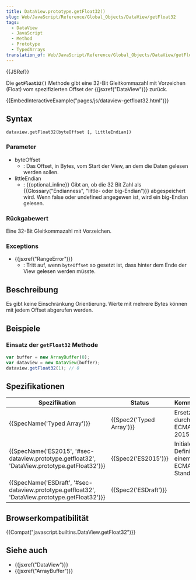 ```yaml
---
title: DataView.prototype.getFloat32()
slug: Web/JavaScript/Reference/Global_Objects/DataView/getFloat32
tags:
  - DataView
  - JavaScript
  - Method
  - Prototype
  - TypedArrays
translation_of: Web/JavaScript/Reference/Global_Objects/DataView/getFloat32
---
```

{{JSRef}}

Die **`getFloat32()`** Methode gibt eine 32-Bit Gleitkommazahl mit Vorzeichen (Float) vom spezifizierten Offset der {{jsxref("DataView")}} zurück.

{{EmbedInteractiveExample("pages/js/dataview-getfloat32.html")}}

## Syntax

    dataview.getFloat32(byteOffset [, littleEndian])

### Parameter

- byteOffset
  - : Das Offset, in Bytes, vom Start der View, an dem die Daten gelesen werden sollen.
- littleEndian
  - : {{optional_inline}} Gibt an, ob die 32 Bit Zahl als {{Glossary("Endianness", "little- oder big-Endian")}} abgespeichert wird. Wenn false oder undefined angegewen ist, wird ein big-Endian gelesen.

### Rückgabewert

Eine 32-Bit Gleitkommazahl mit Vorzeichen.

### Exceptions

- {{jsxref("RangeError")}}
  - : Tritt auf, wenn `byteOffset` so gesetzt ist, dass hinter dem Ende der View gelesen werden müsste.

## Beschreibung

Es gibt keine Einschränkung Orientierung. Werte mit mehrere Bytes können mit jedem Offset abgerufen werden.

## Beispiele

### Einsatz der `getFloat32` Methode

```js
var buffer = new ArrayBuffer(8);
var dataview = new DataView(buffer);
dataview.getFloat32(1); // 0
```

## Spezifikationen

| Spezifikation                                                                                                                | Status                           | Kommentar                                   |
| ---------------------------------------------------------------------------------------------------------------------------- | -------------------------------- | ------------------------------------------- |
| {{SpecName('Typed Array')}}                                                                                         | {{Spec2('Typed Array')}} | Ersetzt durch ECMAScript 2015.              |
| {{SpecName('ES2015', '#sec-dataview.prototype.getfloat32', 'DataView.prototype.getFloat32')}} | {{Spec2('ES2015')}}         | Initiale Definition in einem ECMA-Standard. |
| {{SpecName('ESDraft', '#sec-dataview.prototype.getfloat32', 'DataView.prototype.getFloat32')}} | {{Spec2('ESDraft')}}     |                                             |

## Browserkompatibilität

{{Compat("javascript.builtins.DataView.getFloat32")}}

## Siehe auch

- {{jsxref("DataView")}}
- {{jsxref("ArrayBuffer")}}
